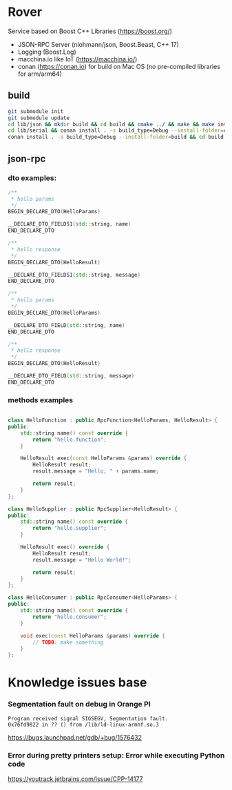 # Rover 

Service based on Boost C++ Libraries (https://boost.org/)

* JSON-RPC Server (nlohmann/json, Boost.Beast, C++ 17)
* Logging (Boost.Log)
* macchina.io like IoT (https://macchina.io/) 
* conan (https://conan.io) for build on Mac OS (no pre-compiled libraries for arm/arm64)

## build
```bash
git submodule init
git submodule update
cd lib/json && mkdir build && cd build && cmake ../ && make && make install && cd ../..
cd lib/serial && conan install . -s build_type=Debug --install-folder=cmake-build-orangepidebug && cd build && cmake ../ && make && sudo make install && cd ../../..
conan install . -s build_type=Debug --install-folder=build && cd build && cmake ../ && make all CTEST_OUTPUT_ON_FAILURE=1 test
```
## json-rpc

### dto examples:
```c++
/**
 * hello params
 */
BEGIN_DECLARE_DTO(HelloParams)

__DECLARE_DTO_FIELDS1(std::string, name)
END_DECLARE_DTO

/**
 * hello response
 */
BEGIN_DECLARE_DTO(HelloResult)

__DECLARE_DTO_FIELDS1(std::string, message)
END_DECLARE_DTO

```

```c++
/**
 * hello params
 */
BEGIN_DECLARE_DTO(HelloParams)

__DECLARE_DTO_FIELD(std::string, name)
END_DECLARE_DTO

/**
 * hello response
 */
BEGIN_DECLARE_DTO(HelloResult)

__DECLARE_DTO_FIELD(std::string, message)
END_DECLARE_DTO

```

### methods examples

```c++

class HelloFunction : public RpcFunction<HelloParams, HelloResult> {
public:
    std::string name() const override {
        return "hello.function";
    }

    HelloResult exec(const HelloParams &params) override {
        HelloResult result;
        result.message = "Hello, " + params.name;

        return result;
    }
};

class HelloSupplier : public RpcSupplier<HelloResult> {
public:
    std::string name() const override {
        return "hello.supplier";
    }

    HelloResult exec() override {
        HelloResult result;
        result.message = "Hello World!";

        return result;
    }
};

class HelloConsumer : public RpcConsumer<HelloParams> {
public:
    std::string name() const override {
        return "hello.consumer";
    }

    void exec(const HelloParams &params) override {
        // TODO: make something
    }
};
```

# Knowledge issues base

### Segmentation fault on debug in Orange PI
```
Program received signal SIGSEGV, Segmentation fault.
0x76fd9822 in ?? () from /lib/ld-linux-armhf.so.3
```
https://bugs.launchpad.net/gdb/+bug/1576432

### Error during pretty printers setup: Error while executing Python code
https://youtrack.jetbrains.com/issue/CPP-14177

